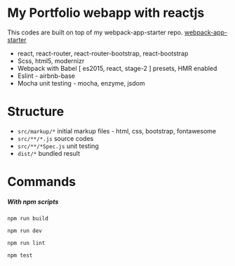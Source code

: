 # My Portfolio webapp with reactjs

This codes are built on top of my webpack-app-starter repo.
[webpack-app-starter](https://github.com/zirho/webpack-app-starter)

* react, react-router, react-router-bootstrap, react-bootstrap 
* Scss, html5, modernizr 
* Webpack with Babel [ es2015, react, stage-2 ] presets, HMR enabled
* Eslint - airbnb-base 
* Mocha unit testing - mocha, enzyme, jsdom

# Structure

- `src/markup/*` initial markup files - html, css, bootstrap, fontawesome
- `src/**/*.js` source codes
- `src/**/*Spec.js` unit testing
- `dist/*` bundled result 

# Commands

##### With npm scripts 

```
npm run build

npm run dev

npm run lint

npm test 
```

